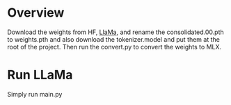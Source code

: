 # Overview
Download the weights from HF, [LlaMa](https://huggingface.co/meta-llama/Llama-2-7b), and rename the consolidated.00.pth to weights.pth and also download the tokenizer.model and put them at the root of the project. Then run the convert.py to convert the weights to MLX.

# Run LLaMa
Simply run main.py